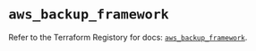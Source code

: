 # `aws_backup_framework`

Refer to the Terraform Registory for docs: [`aws_backup_framework`](https://registry.terraform.io/providers/hashicorp/aws/5.27.0/docs/resources/backup_framework).
